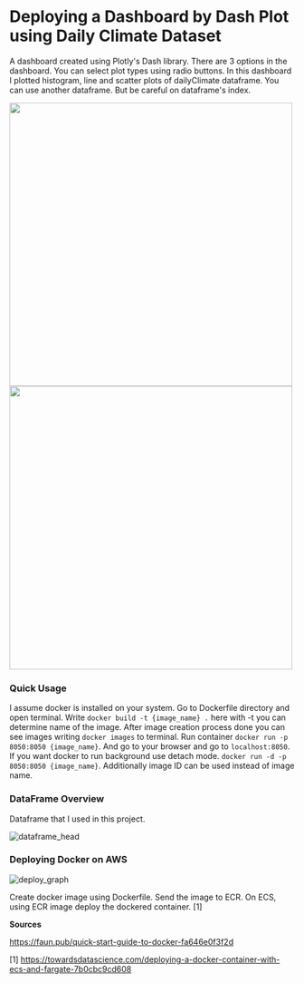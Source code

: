 # Deploying a Dashboard by Dash Plot using Daily Climate Dataset

A dashboard created using Plotly's Dash library. There are 3 options in the dashboard. You can select plot types using radio buttons. In this dashboard I plotted histogram, line and scatter plots of dailyClimate dataframe. You can use another dataframe. But be careful on dataframe's index.

<img src="https://user-images.githubusercontent.com/42489236/153922464-9b305880-9940-4880-800b-391323c22e6a.png" data-canonical-src="https://user-images.githubusercontent.com/42489236/153922464-9b305880-9940-4880-800b-391323c22e6a.png" width="500" height="500" /><img src="https://user-images.githubusercontent.com/42489236/153922499-0ca19c56-c3f0-40bf-af8a-980bfb4b891a.png" data-canonical-src="https://user-images.githubusercontent.com/42489236/153922499-0ca19c56-c3f0-40bf-af8a-980bfb4b891a.png" width="500" height="500" />

### Quick Usage

I assume docker is installed on your system. Go to Dockerfile directory and open terminal. Write ```docker build -t {image_name} .``` here with -t you can determine name of the image. After image creation process done you can see images writing ```docker images``` to terminal. Run container ```docker run -p 8050:8050 {image_name}```. And go to your browser and go to ```localhost:8050```. If you want docker to run background use detach mode. ```docker run -d -p 8050:8050 {image_name}```. Additionally image ID can be used instead of image name.

### DataFrame Overview

Dataframe that I used in this project.

![dataframe_head](https://user-images.githubusercontent.com/42489236/153916745-de049861-bc3c-4557-9043-7941e8f06941.png)

### Deploying Docker on AWS

![deploy_graph](https://user-images.githubusercontent.com/42489236/153919133-0050f53e-ce59-46b7-8110-eb3beb56bacc.jpg)

Create docker image using Dockerfile. Send the image to ECR. On ECS, using ECR image deploy the dockered container. [1]

**Sources**

https://faun.pub/quick-start-guide-to-docker-fa646e0f3f2d

[1] https://towardsdatascience.com/deploying-a-docker-container-with-ecs-and-fargate-7b0cbc9cd608
